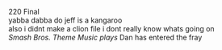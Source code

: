 220 Final<br/>
yabba dabba do jeff is a kangaroo<br/>
also i didnt make a clion file i dont really know whats going on<br/>
*Smash Bros. Theme Music plays* Dan has entered the fray

